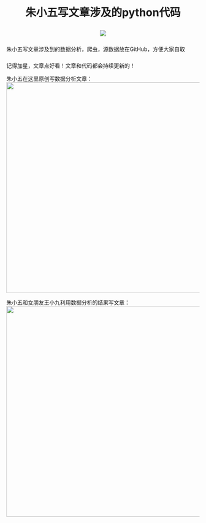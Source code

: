 # <p align="center">朱小五写文章涉及的python代码</p>


<p align="center">
    <a href="">
        <img src="https://img.shields.io/badge/状态-持续更新中-brightgreen.svg">
        </a>
</p>

### 
朱小五写文章涉及到的数据分析，爬虫，源数据放在GitHub，方便大家自取
</br>

### 
记得加星，文章点好看！文章和代码都会持续更新的！


朱小五在这里原创写数据分析文章：
<img src="https://github.com/zpw1995/aotodata/blob/master/wanshuju.jpg" width="550" />


朱小五和女朋友王小九利用数据分析的结果写文章：
<img src="https://github.com/zpw1995/aotodata/blob/master/aotudata.png" width="550" />






